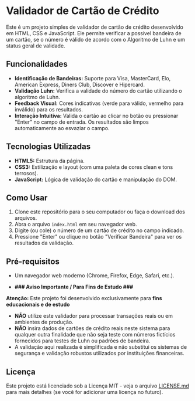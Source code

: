# Validador de Cartão de Crédito

Este é um projeto simples de validador de cartão de crédito desenvolvido em HTML, CSS e JavaScript. Ele permite verificar a possível bandeira de um cartão, se o número é válido de acordo com o Algoritmo de Luhn e um status geral de validade.

## Funcionalidades

* **Identificação de Bandeiras:** Suporte para Visa, MasterCard, Elo, American Express, Diners Club, Discover e Hipercard.
* **Validação Luhn:** Verifica a validade do número do cartão utilizando o algoritmo de Luhn.
* **Feedback Visual:** Cores indicativas (verde para válido, vermelho para inválido) para os resultados.
* **Interação Intuitiva:** Valida o cartão ao clicar no botão ou pressionar "Enter" no campo de entrada. Os resultados são limpos automaticamente ao esvaziar o campo.

## Tecnologias Utilizadas

* **HTML5:** Estrutura da página.
* **CSS3:** Estilização e layout (com uma paleta de cores clean e tons terrosos).
* **JavaScript:** Lógica de validação do cartão e manipulação do DOM.

## Como Usar

1.  Clone este repositório para o seu computador ou faça o download dos arquivos.
2.  Abra o arquivo `index.html` em seu navegador web.
3.  Digite (ou cole) o número de um cartão de crédito no campo indicado.
4.  Pressione "Enter" ou clique no botão "Verificar Bandeira" para ver os resultados da validação.

## Pré-requisitos

* Um navegador web moderno (Chrome, Firefox, Edge, Safari, etc.).

* **### Aviso Importante / Para Fins de Estudo ###**

**Atenção:** Este projeto foi desenvolvido exclusivamente para **fins educacionais e de estudo** 

* **NÃO** utilize este validador para processar transações reais ou em ambientes de produção.
* **NÃO** insira dados de cartões de crédito reais neste sistema para qualquer outra finalidade que não seja teste com números fictícios fornecidos para testes de Luhn ou padrões de bandeira.
* A validação aqui realizada é simplificada e não substitui os sistemas de segurança e validação robustos utilizados por instituições financeiras.


## Licença

Este projeto está licenciado sob a Licença MIT - veja o arquivo [LICENSE.md](LICENSE.md) para mais detalhes (se você for adicionar uma licença no futuro).
